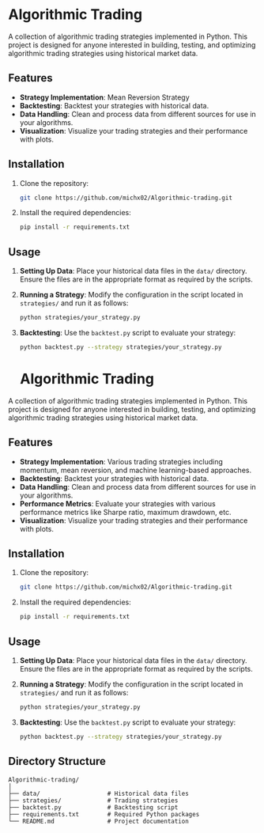 # Algorithmic Trading

A collection of algorithmic trading strategies implemented in Python. 
This project is designed for anyone interested in building, testing, and optimizing algorithmic trading strategies using historical market data.

## Features

- **Strategy Implementation**: Mean Reversion Strategy
- **Backtesting**: Backtest your strategies with historical data.
- **Data Handling**: Clean and process data from different sources for use in your algorithms.
- **Visualization**: Visualize your trading strategies and their performance with plots.

## Installation

1. Clone the repository:

    ```bash
    git clone https://github.com/michx02/Algorithmic-trading.git
    ```

2. Install the required dependencies:

    ```bash
    pip install -r requirements.txt
    ```

## Usage

1. **Setting Up Data**: Place your historical data files in the `data/` directory. Ensure the files are in the appropriate format as required by the scripts.

2. **Running a Strategy**: Modify the configuration in the script located in `strategies/` and run it as follows:

    ```bash
    python strategies/your_strategy.py
    ```

3. **Backtesting**: Use the `backtest.py` script to evaluate your strategy:

    ```bash
    python backtest.py --strategy strategies/your_strategy.py
    ```

    # Algorithmic Trading

A collection of algorithmic trading strategies implemented in Python. This project is designed for anyone interested in building, testing, and optimizing algorithmic trading strategies using historical market data.

## Features

- **Strategy Implementation**: Various trading strategies including momentum, mean reversion, and machine learning-based approaches.
- **Backtesting**: Backtest your strategies with historical data.
- **Data Handling**: Clean and process data from different sources for use in your algorithms.
- **Performance Metrics**: Evaluate your strategies with various performance metrics like Sharpe ratio, maximum drawdown, etc.
- **Visualization**: Visualize your trading strategies and their performance with plots.

## Installation

1. Clone the repository:

    ```bash
    git clone https://github.com/michx02/Algorithmic-trading.git
    ```

2. Install the required dependencies:

    ```bash
    pip install -r requirements.txt
    ```

## Usage

1. **Setting Up Data**: Place your historical data files in the `data/` directory. Ensure the files are in the appropriate format as required by the scripts.

2. **Running a Strategy**: Modify the configuration in the script located in `strategies/` and run it as follows:

    ```bash
    python strategies/your_strategy.py
    ```

3. **Backtesting**: Use the `backtest.py` script to evaluate your strategy:

    ```bash
    python backtest.py --strategy strategies/your_strategy.py
    ```

## Directory Structure

```plaintext
Algorithmic-trading/
│
├── data/                   # Historical data files
├── strategies/             # Trading strategies
├── backtest.py             # Backtesting script
├── requirements.txt        # Required Python packages
└── README.md               # Project documentation

